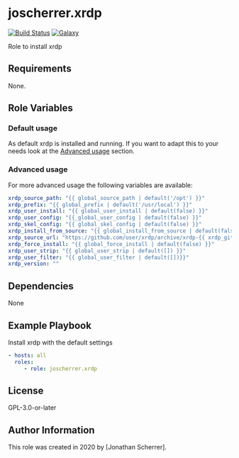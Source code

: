 # joscherrer.xrdp

[![Build Status](https://travis-ci.com/joscherrer/xrdp.svg?branch=master)](https://travis-ci.com/joscherrer/xrdp)
[![Galaxy](https://img.shields.io/badge/galaxy-joscherrer.xrdp-blue.svg)](https://galaxy.ansible.com/joscherrer/xrdp/)

Role to install xrdp

## Requirements

None.

## Role Variables

### Default usage

As default xrdp is installed and running.
If you want to adapt this to your needs look at the [Advanced usage](#advanced-usage) section.

### Advanced usage

For more advanced usage the following variables are available:
```yaml
xrdp_source_path: "{{ global_source_path | default('/opt') }}"
xrdp_prefix: "{{ global_prefix | default('/usr/local') }}"
xrdp_user_install: "{{ global_user_install | default(false) }}"
xrdp_user_config: "{{_global_user_config | default(false) }}"
xrdp_skel_config: "{{ global_skel_config | default(false) }}"
xrdp_install_from_source: "{{ global_install_from_source | default(false) }}"
xrdp_source_url: "https://github.com/user/xrdp/archive/xrdp-{{ xrdp_git_version }}.tar.gz"
xrdp_force_install: "{{ global_force_install | default(false) }}"
xrdp_user_strip: "{{ global_user_strip | default([]) }}"
xrdp_user_filter: "{{ global_user_filter | default([])}}"
xrdp_version: ""
```

## Dependencies

None

## Example Playbook

Install xrdp with the default settings
```yaml
- hosts: all
  roles:
     - role: joscherrer.xrdp
```

## License

GPL-3.0-or-later

## Author Information

This role was created in 2020 by [Jonathan Scherrer].

